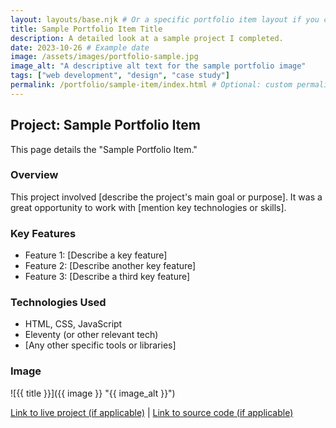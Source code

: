 ```yaml
---
layout: layouts/base.njk # Or a specific portfolio item layout if you create one
title: Sample Portfolio Item Title
description: A detailed look at a sample project I completed.
date: 2023-10-26 # Example date
image: /assets/images/portfolio-sample.jpg
image_alt: "A descriptive alt text for the sample portfolio image"
tags: ["web development", "design", "case study"]
permalink: /portfolio/sample-item/index.html # Optional: custom permalink
---
```


## Project: Sample Portfolio Item

This page details the "Sample Portfolio Item."

### Overview

This project involved [describe the project's main goal or purpose]. It was a great opportunity to work with [mention key technologies or skills].

### Key Features

*   Feature 1: [Describe a key feature]
*   Feature 2: [Describe another key feature]
*   Feature 3: [Describe a third key feature]

### Technologies Used

*   HTML, CSS, JavaScript
*   Eleventy (or other relevant tech)
*   [Any other specific tools or libraries]

### Image

![{{ title }}]({{ image }} "{{ image_alt }}")

[Link to live project (if applicable)](#) | [Link to source code (if applicable)](#)
